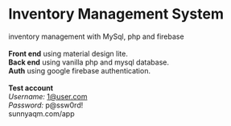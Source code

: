 # Inventory Management System
inventory management with MySql, php and firebase
</br></br>
<b>Front end</b> using material design lite.
</br>
<b>Back end</b> using vanilla php and mysql database.
</br>
<b>Auth</b> using google firebase authentication.
</br></br>
<b>Test account</b>
<br/>
<i>Username:</i> 1@user.com
<br/>
<i>Password:</i> p@ssw0rd!
<br/>
sunnyaqm.com/app
